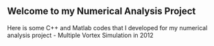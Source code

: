## Welcome to my Numerical Analysis Project

Here is some C++ and Matlab codes that I developed for my numerical analysis project - Multiple Vortex Simulation in 2012



